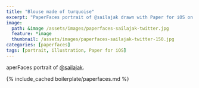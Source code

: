 ```yaml
---
title: "Blouse made of turquoise"
excerpt: "PaperFaces portrait of @sailajak drawn with Paper for iOS on an iPad."
image: 
  path: &image /assets/images/paperfaces-sailajak-twitter.jpg 
  feature: *image
  thumbnail: /assets/images/paperfaces-sailajak-twitter-150.jpg
categories: [paperfaces]
tags: [portrait, illustration, Paper for iOS]
---
```


aperFaces portrait of [@sailajak](https://twitter.com/sailajak).

{% include_cached boilerplate/paperfaces.md %}
